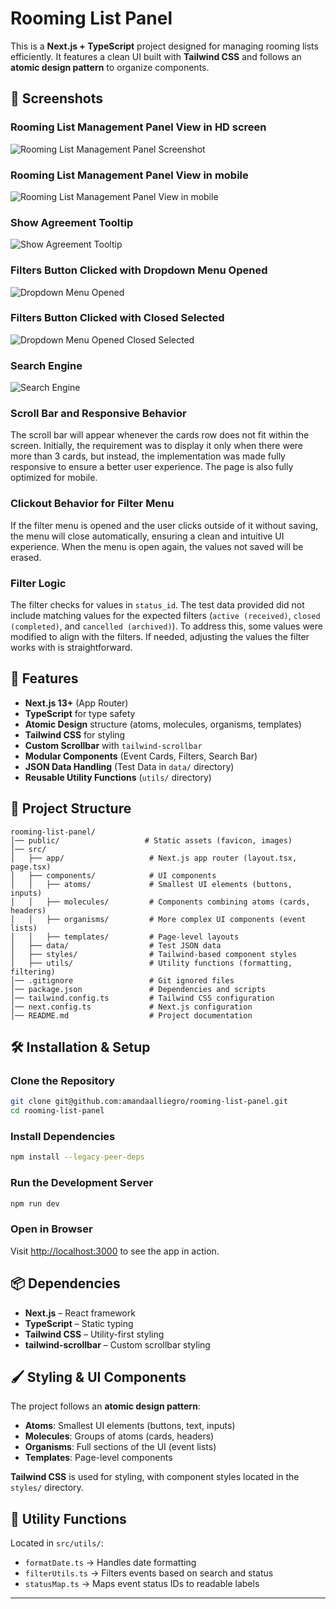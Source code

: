 # Rooming List Panel

This is a **Next.js + TypeScript** project designed for managing rooming lists efficiently. It features a clean UI built with **Tailwind CSS** and follows an **atomic design pattern** to organize components.

## 📸 Screenshots

### Rooming List Management Panel View in HD screen
![Rooming List Management Panel Screenshot](public/screenshots/HD.png)

### Rooming List Management Panel View in mobile
![Rooming List Management Panel View in mobile](public/screenshots/iPhoneSE.png)

### Show Agreement Tooltip
![Show Agreement Tooltip](public/screenshots/ShowAgreement_tooltip.png)

### Filters Button Clicked with Dropdown Menu Opened
![Dropdown Menu Opened](public/screenshots/Filters_dropdown.png)

### Filters Button Clicked with Closed Selected
![Dropdown Menu Opened Closed Selected](public/screenshots/Filter_closed.png)

### Search Engine
![Search Engine](public/screenshots/Search_leisure.png)

### Scroll Bar and Responsive Behavior
The scroll bar will appear whenever the cards row does not fit within the screen. Initially, the requirement was to display it only when there were more than 3 cards, but instead, the implementation was made fully responsive to ensure a better user experience. The page is also fully optimized for mobile.

### Clickout Behavior for Filter Menu
If the filter menu is opened and the user clicks outside of it without saving, the menu will close automatically, ensuring a clean and intuitive UI experience. When the menu is open again, the values not saved will be erased.

### Filter Logic
The filter checks for values in `status_id`. The test data provided did not include matching values for the expected filters (`active (received)`, `closed (completed)`, and `cancelled (archived)`). To address this, some values were modified to align with the filters. If needed, adjusting the values the filter works with is straightforward.

## 🚀 Features
- **Next.js 13+** (App Router)
- **TypeScript** for type safety
- **Atomic Design** structure (atoms, molecules, organisms, templates)
- **Tailwind CSS** for styling
- **Custom Scrollbar** with `tailwind-scrollbar`
- **Modular Components** (Event Cards, Filters, Search Bar)
- **JSON Data Handling** (Test Data in `data/` directory)
- **Reusable Utility Functions** (`utils/` directory)

## 📂 Project Structure
```
rooming-list-panel/
│── public/                   # Static assets (favicon, images)
│── src/
│   ├── app/                   # Next.js app router (layout.tsx, page.tsx)
│   ├── components/            # UI components
│   │   ├── atoms/             # Smallest UI elements (buttons, inputs)
│   │   ├── molecules/         # Components combining atoms (cards, headers)
│   │   ├── organisms/         # More complex UI components (event lists)
│   │   ├── templates/         # Page-level layouts
│   ├── data/                  # Test JSON data
│   ├── styles/                # Tailwind-based component styles
│   ├── utils/                 # Utility functions (formatting, filtering)
│── .gitignore                 # Git ignored files
│── package.json               # Dependencies and scripts
│── tailwind.config.ts         # Tailwind CSS configuration
│── next.config.ts             # Next.js configuration
│── README.md                  # Project documentation
```

## 🛠 Installation & Setup
### Clone the Repository
```sh
git clone git@github.com:amandaalliegro/rooming-list-panel.git
cd rooming-list-panel
```

### Install Dependencies
```sh
npm install --legacy-peer-deps
```

### Run the Development Server
```sh
npm run dev
```

### Open in Browser
Visit [http://localhost:3000](http://localhost:3000) to see the app in action.

## 📦 Dependencies
- **Next.js** – React framework
- **TypeScript** – Static typing
- **Tailwind CSS** – Utility-first styling
- **tailwind-scrollbar** – Custom scrollbar styling

## 🖌 Styling & UI Components
The project follows an **atomic design pattern**:

- **Atoms**: Smallest UI elements (buttons, text, inputs)
- **Molecules**: Groups of atoms (cards, headers)
- **Organisms**: Full sections of the UI (event lists)
- **Templates**: Page-level components

**Tailwind CSS** is used for styling, with component styles located in the `styles/` directory.

## 📜 Utility Functions
Located in `src/utils/`:

- `formatDate.ts` → Handles date formatting
- `filterUtils.ts` → Filters events based on search and status
- `statusMap.ts` → Maps event status IDs to readable labels

---

